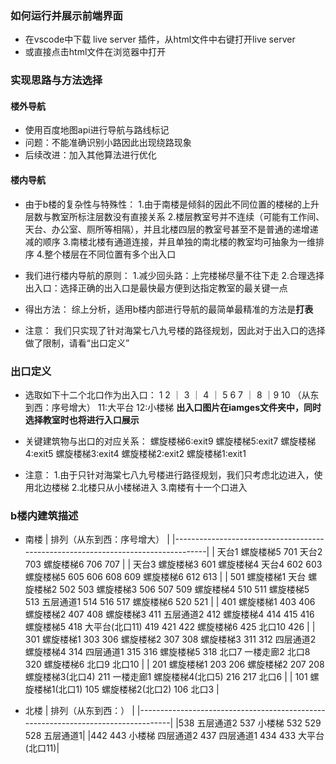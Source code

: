 ### 如何运行并展示前端界面
- 在vscode中下载 live server 插件，从html文件中右键打开live server
- 或直接点击html文件在浏览器中打开

### 实现思路与方法选择
#### 楼外导航
- 使用百度地图api进行导航与路线标记
- 问题：不能准确识别小路因此出现绕路现象
- 后续改进：加入其他算法进行优化

#### 楼内导航
- 由于b楼的复杂性与特殊性：
1.由于南楼是倾斜的因此不同位置的楼梯的上升层数与教室所标注层数没有直接关系
2.楼层教室号并不连续（可能有工作间、天台、办公室、厕所等相隔），并且北楼四层的教室号甚至不是普通的递增递减的顺序
3.南楼北楼有通道连接，并且单独的南北楼的教室均可抽象为一维排序
4.整个楼层在不同位置有多个出入口

- 我们进行楼内导航的原则：
1.减少回头路：上完楼梯尽量不往下走 
2.合理选择出入口：选择正确的出入口是最快最方便到达指定教室的最关键一点

- 得出方法：
综上分析，适用b楼内部进行导航的最简单最精准的方法是**打表**

- 注意：
我们只实现了针对海棠七八九号楼的路径规划，因此对于出入口的选择做了限制，请看“出口定义”

### 出口定义
- 选取如下十二个北口作为出入口：
1   2 ｜ 3   ｜ 4 ｜ 5  6  7 ｜ 8  ｜9  10  （从东到西：序号增大）
11:大平台 
12:小楼梯
**出入口图片在iamges文件夹中，同时选择教室时也将进行入口展示**

- 关键建筑物与出口的对应关系：
螺旋楼梯6:exit9
螺旋楼梯5:exit7
螺旋楼梯4:exit5
螺旋楼梯3:exit4
螺旋楼梯2:exit2
螺旋楼梯1:exit1

- 注意：
1.由于只针对海棠七八九号楼进行路径规划，我们只考虑北边进入，使用北边楼梯
2.北楼只从小楼梯进入
3.南楼有十一个口进入

### b楼内建筑描述

- 南楼
| 排列（从东到西：序号增大）                                                                 |
|----------------------------------------------------------------------------------|
| 天台1 螺旋楼梯5 701 天台2  703 螺旋楼梯6 706 707                                           |
| 天台3 螺旋楼梯3 601 螺旋楼梯4 天台4 602 603 螺旋楼梯5 605 606 608 609 螺旋楼梯6 612 613    |
| 501 螺旋楼梯1 天台 螺旋楼梯2 502  503 螺旋楼梯3 506  507 509 螺旋楼梯4 510  511 螺旋楼梯5 513  五层通道1  514 516  517 螺旋楼梯6 520 521 |
| 401 螺旋楼梯1 403 406 螺旋楼梯2 407 408 螺旋楼梯3  411 五层通道2  412 螺旋楼梯4 414 415 416 螺旋楼梯5  418 大平台(北口11) 419 421 422 螺旋楼梯6 425  北口10  426 |
| 301 螺旋楼梯1 303 306 螺旋楼梯2 307 308 螺旋楼梯3 311 312  四层通道2  螺旋楼梯4 314  四层通道1 315 316 螺旋楼梯5  318  北口7 一楼走廊2  北口8 320  螺旋楼梯6 北口9  北口10 | 
| 201 螺旋楼梯1 203 206 螺旋楼梯2 207 208 螺旋楼梯3(北口4)  211  一楼走廊1 螺旋楼梯4(北口5) 216 217  北口6               | 
| 101 螺旋楼梯1(北口1)   105 螺旋楼梯2(北口2)  106   北口3                  |

- 北楼
| 排列（从东到西：）                                                                 |
|----------------------------------------------------------------------------------|
|538  五层通道2  537  小楼梯  532  529  528  五层通道1|
|442  443  小楼梯  四层通道2  437  四层通道1   434  433  大平台(北口11)|


